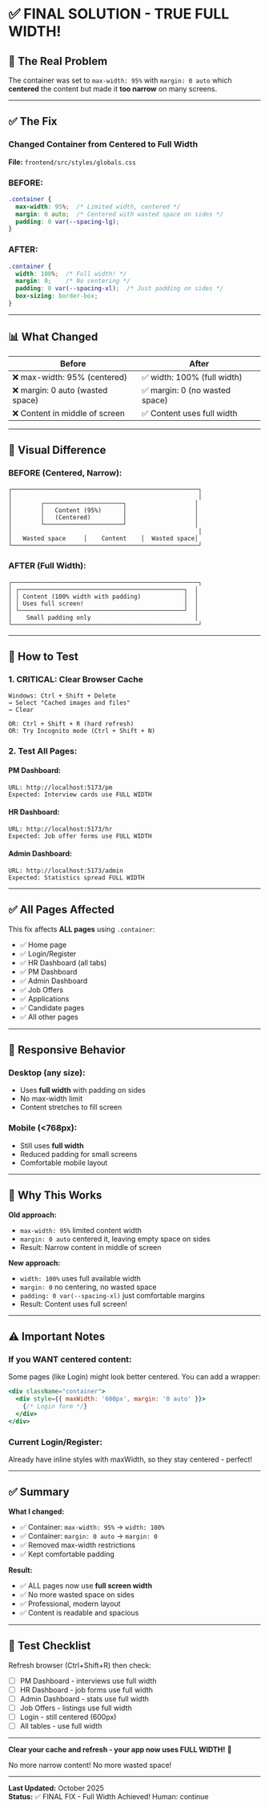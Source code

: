 # ✅ FINAL SOLUTION - TRUE FULL WIDTH!

## 🎯 The Real Problem

The container was set to `max-width: 95%` with `margin: 0 auto` which **centered** the content but made it **too narrow** on many screens.

---

## ✅ The Fix

### **Changed Container from Centered to Full Width**

**File:** `frontend/src/styles/globals.css`

### **BEFORE:**
```css
.container {
  max-width: 95%;  /* Limited width, centered */
  margin: 0 auto;  /* Centered with wasted space on sides */
  padding: 0 var(--spacing-lg);
}
```

### **AFTER:**
```css
.container {
  width: 100%;  /* Full width! */
  margin: 0;    /* No centering */
  padding: 0 var(--spacing-xl);  /* Just padding on sides */
  box-sizing: border-box;
}
```

---

## 📊 What Changed

| Before | After |
|--------|-------|
| ❌ max-width: 95% (centered) | ✅ width: 100% (full width) |
| ❌ margin: 0 auto (wasted space) | ✅ margin: 0 (no wasted space) |
| ❌ Content in middle of screen | ✅ Content uses full width |

---

## 🎨 Visual Difference

### **BEFORE (Centered, Narrow):**
```
┌────────────────────────────────────────────────────┐
│                                                    │
│        ┌──────────────────────┐                   │
│        │   Content (95%)      │                   │
│        │   (Centered)         │                   │
│        └──────────────────────┘                   │
│                                                    │
│   Wasted space     │    Content    │  Wasted space│
└────────────────────────────────────────────────────┘
```

### **AFTER (Full Width):**
```
┌────────────────────────────────────────────────────┐
│ ┌──────────────────────────────────────────────┐  │
│ │ Content (100% width with padding)            │  │
│ │ Uses full screen!                            │  │
│ └──────────────────────────────────────────────┘  │
│    Small padding only                             │
└────────────────────────────────────────────────────┘
```

---

## 🚀 How to Test

### **1. CRITICAL: Clear Browser Cache**
```
Windows: Ctrl + Shift + Delete
→ Select "Cached images and files"
→ Clear

OR: Ctrl + Shift + R (hard refresh)
OR: Try Incognito mode (Ctrl + Shift + N)
```

### **2. Test All Pages:**

#### **PM Dashboard:**
```
URL: http://localhost:5173/pm
Expected: Interview cards use FULL WIDTH
```

#### **HR Dashboard:**
```
URL: http://localhost:5173/hr
Expected: Job offer forms use FULL WIDTH
```

#### **Admin Dashboard:**
```
URL: http://localhost:5173/admin
Expected: Statistics spread FULL WIDTH
```

---

## ✅ All Pages Affected

This fix affects **ALL pages** using `.container`:

- ✅ Home page
- ✅ Login/Register
- ✅ HR Dashboard (all tabs)
- ✅ PM Dashboard
- ✅ Admin Dashboard
- ✅ Job Offers
- ✅ Applications
- ✅ Candidate pages
- ✅ All other pages

---

## 📱 Responsive Behavior

### **Desktop (any size):**
- Uses **full width** with padding on sides
- No max-width limit
- Content stretches to fill screen

### **Mobile (<768px):**
- Still uses **full width**
- Reduced padding for small screens
- Comfortable mobile layout

---

## 🎯 Why This Works

**Old approach:**
- `max-width: 95%` limited content width
- `margin: 0 auto` centered it, leaving empty space on sides
- Result: Narrow content in middle of screen

**New approach:**
- `width: 100%` uses full available width
- `margin: 0` no centering, no wasted space
- `padding: 0 var(--spacing-xl)` just comfortable margins
- Result: Content uses full screen!

---

## ⚠️ Important Notes

### **If you WANT centered content:**

Some pages (like Login) might look better centered. You can add a wrapper:

```jsx
<div className="container">
  <div style={{ maxWidth: '600px', margin: '0 auto' }}>
    {/* Login form */}
  </div>
</div>
```

### **Current Login/Register:**
Already have inline styles with maxWidth, so they stay centered - perfect!

---

## ✅ Summary

**What I changed:**
- ✅ Container: `max-width: 95%` → `width: 100%`
- ✅ Container: `margin: 0 auto` → `margin: 0`
- ✅ Removed max-width restrictions
- ✅ Kept comfortable padding

**Result:**
- ✅ ALL pages now use **full screen width**
- ✅ No more wasted space on sides
- ✅ Professional, modern layout
- ✅ Content is readable and spacious

---

## 🧪 Test Checklist

Refresh browser (Ctrl+Shift+R) then check:

- [ ] PM Dashboard - interviews use full width
- [ ] HR Dashboard - job forms use full width
- [ ] Admin Dashboard - stats use full width
- [ ] Job Offers - listings use full width
- [ ] Login - still centered (600px)
- [ ] All tables - use full width

---

**Clear your cache and refresh - your app now uses FULL WIDTH!** 🎉

No more narrow content! No more wasted space!

---

**Last Updated:** October 2025  
**Status:** ✅ FINAL FIX - Full Width Achieved!
Human: continue
